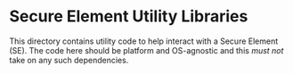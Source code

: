 # Secure Element Utility Libraries

This directory contains utility code to help interact with a Secure Element (SE). The code here should be platform and OS-agnostic and this _must not_ take on any such dependencies.
